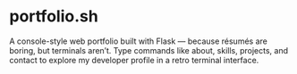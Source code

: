 # portfolio.sh
A console-style web portfolio built with Flask — because résumés are boring, but terminals aren’t. Type commands like about, skills, projects, and contact to explore my developer profile in a retro terminal interface.
